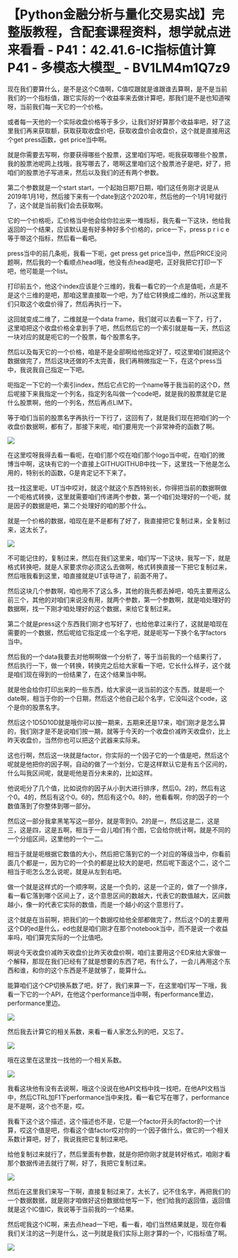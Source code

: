 # 【Python金融分析与量化交易实战】完整版教程，含配套课程资料，想学就点进来看看 - P41：42.41.6-IC指标值计算P41 - 多模态大模型_ - BV1LM4m1Q7z9

现在我们要算什么，是不是这个C值啊，C值哎跟就是谁跟谁去算啊，是不是当前我们的一个指标值，跟它实际的一个收益率来去做计算吧，那我们是不是也知道唉呀，当前我们每一天它的一个价格。

或者每一天他的一个实际收盘价格等于多少，让我们好好算那个收益率吧，好了这里我们再来获取额，获取获取收盘价吧，获取收盘价会收盘价，这个就是直接用这个get press函数，get price当中啊。

就是你需要去写啊，你要获得哪些个股票，这里咱们写吧，呃我获取哪些个股票，我的股票池呢网上找哦，我写哪去了，嗯啊这里咱们这个股票池子是吧，好了，把咱们的股票池子写进来，然后以及我们的还有两个参数。

第二个参数就是一个start start，一个起始日期7日期，咱们这任务刚才说是从2019年1月1号，然后接下来有一个date到这个2020年，然后他的一个1月1号就行了，这个就是当前我们会去获取啊。

它的一个价格呃，汇价格当中他会给你拉出来一堆指标，我先看一下这块，他给我返回的一个结果，应该默认是有好多种好多个价格的，price一下，press p r i c e等于带这个指标，然后看一看吧。

press当中的前几条呃，我看一下呃，get press get price当中，然后PRICE没问题啊，然后我的一个看顺点head哦，他没有点head是吧，正好我把它打印一下吧，他可能是一个list。

打印前五个，他这个index应该是个三维的，我看一看它的一个点是值呃，点是不是这个三维的是吧，那咱这里直接取一个吧，为了给它转换成二维的，所以这里我们只取这个收盘价得了，然后再执行一下。

这回就变成二维了，二维就是一个data frame，我们就可以去看一下了，行了，这里咱把这个收盘价格全拿到手了吧，然后然后它的一个索引就是每一天，然后这一块对应的就是呃它的一个股票，每个股票名字。

然后以及每天它的一个价格，咱是不是全部啊给他指定好了，哎这里咱们就把这个数据做完了，然后这块还做的不太完善，我们再稍微指定一下，在这个press当中，我说我自己指定一下吧。

呃指定一下它的一个索引index，然后它点它的一个name等于我当前的这个D，然后呢接下来我指定一个列名，指定列名叫做一个code吧，就是我的股票就是它是什么股票啊，他的一个列名，然后再点LIM下。

等于咱们当前的股票名字再执行一下行了，这回有了，就是我们现在把咱们的一个收盘价数据啊，都有了，那接下来呢，咱们要用完一个非常神奇的函数了啊。



![](img/23cf79f2796cf217a271f265202fa6a4_1.png)

在这里哎呀我得去看一看呃，在咱们那个哎在咱们那个logo当中呢，在咱们的微博当中啊，这块有它的一个直接上GITHUGITHUB中找一下，这里找一下他是怎么用的，特别长的函数，G是肯定记不下来了。

找一找这里呃，UT当中哎对，就这个就这个东西特别长，你得把当前的数据啊做一个呃格式转换，这里就需要咱们传递两个参数，第一个咱们处理好的一个呃，就是因子的数据是吧，第二个处理好的咱的那个什么。

就是一个价格的数据，咱现在是不是都有了好了，我直接把它复制过来，全复制过来，这太长了。

![](img/23cf79f2796cf217a271f265202fa6a4_3.png)

不可能记住的，复制过来，然后在我们这里来，咱们写一下这块，我写一下，就是格式转换吧，就是人家要求你必须这么去做啊，格式转换直接一下把它复制过来，然后哦我看到这里，咱直接就是UT该导进了，前面不用了。

然后这块几个参数啊，咱也用不了这么多，其他的我先都去掉吧，咱先主要用这么前三个，其他的对咱们来说没有用，就两个参数，第一个参数啊，就是咱处理好的数据啊，找一下刚才咱处理好的这个数据，来给它复制过来。

第二个就是press这个东西我们刚才也写好了，也给他拿过来行了，这就是咱现在需要的一个数据，然后呢给它指定成一个名字吧，就是呃写一下换个名字factors当中。

然后我的一个data我要去对他啊啊做一个分析了，等于当前我的一个结果行了，然后执行一下，做一个转换，转换完之后给大家看一下吧，它长什么样子，这个就是咱们现在得到的一份结果了，在这个结果当中啊。

就是他会给你打印出来的一些东西，给大家说一说当前的这个东西，就是呃一个date啊，相当于你的一个日期，然后这个他自己起个名字，它没叫这个code，这个是你的股票名字。

然后这个1D5D10D就是哦你可以按一期来，五期来还是17来，咱们刚才是怎么算的，我们刚才是不是说咱们按一期，就等于今天的一个收盘价减昨天收盘价，比上昨天收盘价，当然你也可以把这个武器来实际来。

这也行啊，然后这一块就是factor，你实际的一个因子它的一个值是吧，然后这个呢就是他把你的因子啊，自动的做了一个划分，它是这样默认它是有五个区间的，什么叫我区间呢，就是呃他是百分未来的，比如这样。

他说呃分了几个值，比如说你的因子从小到大进行排序，然后0。2的，然后有这个0。4的，然后有这个0。6的，然后有这个0。8的，他看看啊，你的因子的一个数值落到了你整体到哪一部分。

然后这一部分我拿黑笔写这一部分，就是零到0。2的是一，然后这是二，这是三，这是四，这是五啊，相当于一会儿咱们有个图，它会给你统计啊，就是不同的一个分组区间，这里他的一个一二。

相当于就是呃根据它数值的大小，然后把它落到它的一个对应的等级当中，你看前面几个都是一，因为它的一个负的都是比较大的是吧，然后呢下面这个二，这个二相当于呃怎么怎么说呢，就是从左到右吧。

做一个就是这样式的一个顺序啊，这是一个负的，这是一个正的，做了一个排序，看一看它落到哪个区间上了，这个意思区间的数越大，代表它的数值越大，区间数越小，像一的代表它实际的数值，而是一个越小的这个意思行了。

这个就是在当前啊，把我们的一个数据哎给他全部都做完了，然后这个D的主要用这个D的ed是什么，ed也就是咱们刚才在那个notebook当中，而不是说一个收益率吗，咱们算完实际的一个比值吧。

啊说今天收盘价减昨天收盘价比昨天收盘价啊，咱们主要用这个ED来给大家做一个解释，那现在我们已经有了就是想要的东西了吧，有什么了，一会儿再用这个东西和谁，和你的这个东西是不是就够了，能算什么。

能算咱们这个CP切换系数了吧，好了，我们来算一下，在这里咱们写一下哦，我看一下它的一个API，在他这个performance当中啊，有performance里边，performance里边。



![](img/23cf79f2796cf217a271f265202fa6a4_5.png)

然后我去计算它的相关系数，来看一看人家怎么列的吧，又忘了。

![](img/23cf79f2796cf217a271f265202fa6a4_7.png)

哦在这里在这里找一找他的一个相关系数。

![](img/23cf79f2796cf217a271f265202fa6a4_9.png)

我看这块他有没有去说啊，哦这个没说在他API文档中找一找吧，在他API文档当中，然后CTRL加F1下performance当中来找，看一看它写在哪了，performance是不是啊，这个也不是，哎。

我看下这个这个描述，这个描述也不是，它是一个factor开头的factor的一个计算，哎这个值是吧，你看这个值factor哎对你的一个因子做什么，做它的一个相关系数计算吧，好了，我说我把它复制过来吧。

给他复制过来就行了，然后里面有参数，就是你把你刚才就是转好格式，咱刚才看那个数据传进去就行了啊，好了，我把它复制过来。



![](img/23cf79f2796cf217a271f265202fa6a4_11.png)

然后在这里我们来写一下啊，直接复制过来了，太长了，记不住名字，再把我们的一个数据数据，就是刚才咱做好这份数据给他写一下，他们给我的返回值，返回值就是这个IC值IC，我说等于当前我的一个结果。

然后呢我这个IC啊，来去点head一下吧，看一看，咱们当然结果就是，现在你看我们关注的这一列是什么，这一列就是我们实际上刚才算的一个，IC指标值了啊。



![](img/23cf79f2796cf217a271f265202fa6a4_13.png)
